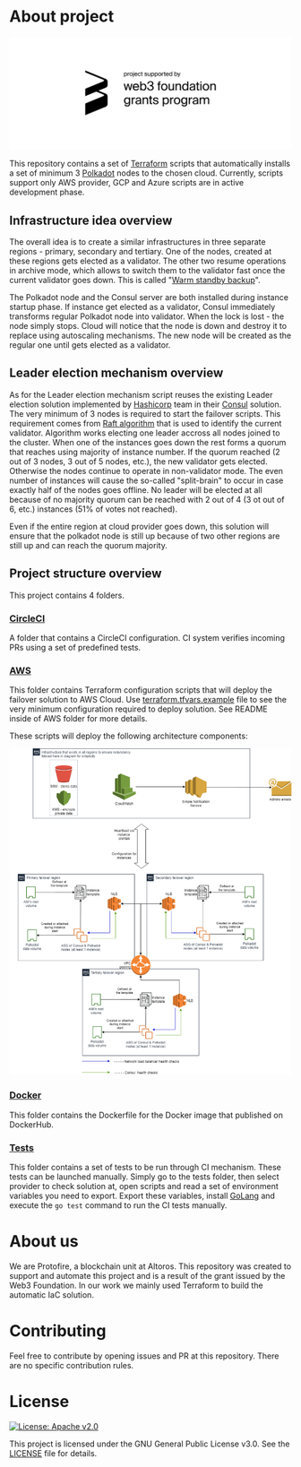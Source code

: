# About project

![Web3 Grant](web3_badge.svg "Web3 Grant")


This repository contains a set of [Terraform](https://www.terraform.io/) scripts that automatically installs a set of minimum 3 [Polkadot](https://polkadot.network/) nodes to the chosen cloud. Currently, scripts support only AWS provider, GCP and Azure scripts are in active development phase.

## Infrastructure idea overview

The overall idea is to create a similar infrastructures in three separate regions - primary, secondary and tertiary. One of the nodes, created at these regions gets elected as a validator. The other two resume operations in archive mode, which allows to switch them to the validator fast once the current validator goes down. This is called "[Warm standby backup](https://tutorialsdojo.com/backup-and-restore-vs-pilot-light-vs-warm-standby-vs-multi-site/)".

The Polkadot node and the Consul server are both installed during instance startup phase. If instance get elected as a validator, Consul immediately transforms regular Polkadot node into validator. When the lock is lost - the node simply stops. Cloud will notice that the node is down and destroy it to replace using autoscaling mechanisms. The new node will be created as the regular one until gets elected as a validator.

## Leader election mechanism overview

As for the Leader election mechanism script reuses the existing Leader election solution implemented by [Hashicorp](https://www.hashicorp.com/) team in their [Consul](https://www.consul.io/) solution. The very minimum of 3 nodes is required to start the failover scripts. This requirement comes from [Raft algorithm](https://www.consul.io/docs/internals/consensus.html) that is used to identify the current validator. 
Algorithm works electing one leader accross all nodes joined to the cluster. When one of the instances goes down the rest forms a  quorum that reaches using majority of instance number. If the quorum reached (2 out of 3 nodes, 3 out of 5 nodes, etc.), the new validator gets elected. Otherwise the nodes continue to operate in non-validator mode. The even number of instances will cause the so-called "split-brain" to occur in case exactly half of the nodes goes offline. No leader will be elected at all because of no majority quorum can be reached with 2 out of 4 (3 ot out of 6, etc.) instances (51% of votes not reached).

Even if the entire region at cloud provider goes down, this solution will ensure that the polkadot node is still up because of two other regions are still up and can reach the quorum majority.

## Project structure overview

This project contains 4 folders.

### [CircleCI](.circleci/)

A folder that contains a CircleCI configuration. CI system verifies incoming PRs using a set of predefined tests.

### [AWS](aws/)

This folder contains Terraform configuration scripts that will deploy the failover solution to AWS Cloud. Use [terraform.tfvars.example](aws/terraform.tfvars.example) file to see the very minimum configuration required to deploy solution. See README inside of AWS folder for more details.

These scripts will deploy the following architecture components:

![AWS Design](architecture.png "AWS Design architecture")

### [Docker](docker/)

This folder contains the Dockerfile for the Docker image that published on DockerHub.

### [Tests](tests/)

This folder contains a set of tests to be run through CI mechanism. These tests can be launched manually. Simply go to the tests folder, then select provider to check solution at, open scripts and read a set of environment variables you need to export. Export these variables, install [GoLang](https://golang.org/doc/install) and execute the `go test` command to run the CI tests manually.

# About us

We are Protofire, a blockchain unit at Altoros.
This repository was created to support and automate this project and is a result of the grant issued
by the Web3 Foundation.
In our work we mainly used Terraform to build the automatic IaC solution.

# Contributing

Feel free to contribute by opening issues and PR at this repository. There are no specific contribution rules.

# License

[![License: Apache v2.0](https://img.shields.io/badge/license-MIT%2FApache--2.0-blue.svg)](https://www.apache.org/licenses/LICENSE-2.0.txt)

This project is licensed under the GNU General Public License v3.0. See the [LICENSE](LICENSE.md) file for details.
